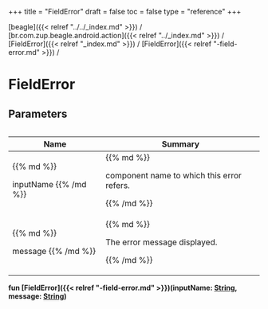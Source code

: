 +++
title = "FieldError"
draft = false
toc = false
type = "reference"
+++

[beagle]({{< relref "../../_index.md" >}}) / [br.com.zup.beagle.android.action]({{< relref "../_index.md" >}}) / [FieldError]({{< relref "_index.md" >}}) / [FieldError]({{< relref "-field-error.md" >}}) / 



# FieldError  


## Parameters  
<table>
  
  
<table>
  
<thead>
<tr>
<th>
Name  
</th>
<th>
Summary  
</th>
  
</tr>
</thead>
<tbody>
<tr>
<td>
{{% md %}}

inputName
{{% /md %}}
</td>
<td>
{{% md %}}



component name to which this error refers.


{{% /md %}}
</td>
</tr>

<tr>
<td>
{{% md %}}

message
{{% /md %}}
</td>
<td>
{{% md %}}



The error message displayed.


{{% /md %}}
</td>
</tr>

</tbody>
</table>
  
</table>
  
  
<b><b>fun [FieldError]({{< relref "-field-error.md" >}})(inputName: [String](https://kotlinlang.org/api/latest/jvm/stdlib/kotlin/-string/index.html), message: [String](https://kotlinlang.org/api/latest/jvm/stdlib/kotlin/-string/index.html))</b></b>  



